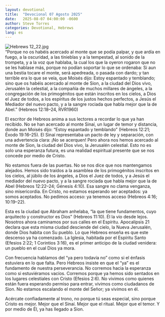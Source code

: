 ```yaml
---
layout: devotional
title:  "Devocional 07 Agosto 2025"
date:   2025-08-07 04:00:00 -0600
author: Steve Torres
categories: Devotional, Hebrews
lang: es
---
```

<img src="https://sitemedia.esteeb.com/file/esteebcomsitemedia/devotional_images/Hebrews/ES-Heb-12_22.jpg?raw=true" alt="Hebrews 12_22.jpg" style="max-width: 100%; height: auto;">

<div class="scripture">
  “Porque no os habéis acercado al monte que se podía palpar, y que ardía en fuego, a la oscuridad, a las tinieblas y a la tempestad, al sonido de la trompeta, y a la voz que hablaba, la cual los que la oyeron rogaron que no se les hablase más, porque no podían soportar lo que se ordenaba: Si aun una bestia tocare el monte, será apedreada, o pasada con dardo; y tan terrible era lo que se veía, que Moisés dijo: Estoy espantado y temblando; sino que os habéis acercado al monte de Sion, a la ciudad del Dios vivo, Jerusalén la celestial, a la compañía de muchos millares de ángeles, a la congregación de los primogénitos que están inscritos en los cielos, a Dios el Juez de todos, a los espíritus de los justos hechos perfectos, a Jesús el Mediador del nuevo pacto, y a la sangre rociada que habla mejor que la de Abel.” (Hebreos 12:18–24, RVR1960)
</div>

El escritor de Hebreos anima a sus lectores a recordar lo que ya han recibido. No se han acercado al monte Sinaí, un lugar de temor y distancia, donde aun Moisés dijo: “Estoy espantado y temblando” (Hebreos 12:21; Éxodo 19:16–25). El Sinaí representaba un pacto de ley y separación, con una advertencia clara: ¡No se acerquen! Pero ahora nos hemos acercado al monte de Sion, la ciudad del Dios vivo, la Jerusalén celestial. Esto no es solo una esperanza futura, es una realidad espiritual presente que se nos concede por medio de Cristo.

No estamos fuera de las puertas. No se nos dice que nos mantengamos alejados. Hemos sido traídos a la asamblea de los primogénitos inscritos en los cielos, al júbilo de los ángeles, a Dios el Juez de todos, y a Jesús el mediador del nuevo pacto, y a la sangre rociada que habla mejor que la de Abel (Hebreos 12:22–24; Génesis 4:10). Esa sangre no clama venganza, sino misericordia. En Cristo, no estamos esperando ser aceptados: ya somos aceptados. No pedimos acceso: ya tenemos acceso (Hebreos 4:16; 10:19–22).

Esta es la ciudad que Abraham anhelaba, “la que tiene fundamentos, cuyo arquitecto y constructor es Dios” (Hebreos 11:10). Él la vio desde lejos. Nosotros ahora caminamos por sus calles en el Espíritu. Apocalipsis 21 declara que esta misma ciudad desciende del cielo, la Nueva Jerusalén, donde Dios habita con Su pueblo. Lo que Hebreos enseña es que este descenso ya ha comenzado. La Iglesia, habitada por el Espíritu Santo (Efesios 2:22; 1 Corintios 3:16), es el primer anticipo de la ciudad venidera: un pueblo en el cual Dios ya mora.

Con frecuencia hablamos del “ya pero todavía no” como si el énfasis estuviera en lo que falta. Pero Hebreos insiste en que el “ya” es el fundamento de nuestra perseverancia. No corremos hacia la esperanza como si estuviéramos vacíos. Corremos porque ya hemos sido sentados en los lugares celestiales con Cristo (Efesios 2:6). No vivimos como quienes están fuera esperando permiso para entrar, vivimos como ciudadanos de Sion. No estamos escalando el monte del Señor; ya vivimos en él.

Acércate confiadamente al trono, no porque tú seas especial, sino porque Cristo es mejor. Mejor que el Sinaí. Mejor que el ritual. Mejor que el temor. Y por medio de Él, ya has llegado a Sion.
